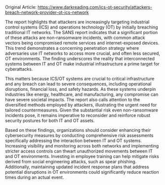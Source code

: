 Original Article: https://www.darkreading.com/ics-ot-security/attackers-breach-network-provider-ot-ics-network

The report highlights that attackers are increasingly targeting industrial control systems (ICS) and operations technology (OT) by initially breaching traditional IT networks. The SANS report indicates that a significant portion of these attacks are non-ransomware incidents, with common attack vectors being compromised remote services and internet-exposed devices. This trend demonstrates a concerning penetration strategy where adversaries use IT networks to access more crucial, and often less secured, OT environments. The finding underscores the reality that interconnected systems between IT and OT make industrial infrastructure a prime target for cyberattacks.

This matters because ICS/OT systems are crucial to critical infrastructure and any breach can lead to severe consequences, including operational disruptions, financial loss, and safety hazards. As these systems underpin industries like energy, healthcare, and manufacturing, any compromise can have severe societal impacts. The report also calls attention to the diversified methods employed by attackers, illustrating the urgent need for tailored countermeasures. Given the substantial risk even non-ransomware incidents pose, it remains imperative to reconsider and reinforce robust security postures for both IT and OT assets.

Based on these findings, organizations should consider enhancing their cybersecurity measures by conducting comprehensive risk assessments specifically addressing the interaction between IT and OT systems. Increasing visibility and monitoring across both networks and implementing stricter access controls can thwart unauthorized movements between IT and OT environments. Investing in employee training can help mitigate risks derived from social engineering attacks, such as spear phishing. Additionally, maintaining updated incident response plans that address potential disruptions in OT environments could significantly reduce reaction times during an actual event.